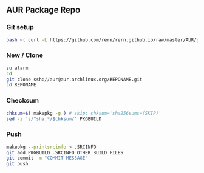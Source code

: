 AUR Package Repo
---

### Git setup
```sh
bash <( curl -L https://github.com/rern/rern.github.io/raw/master/AUR/git_setup.sh )
```

### New / Clone
```sh
su alarm
cd
git clone ssh://aur@aur.archlinux.org/REPONAME.git
cd REPONAME
```

### Checksum
```sh
chksum=$( makepkg -g ) # skip: chksum='sha256sums=(SKIP)'
sed -i 's/^sha.*/$chksum/' PKGBUILD
```

### Push
```sh
makepkg --printsrcinfo > .SRCINFO
git add PKGBUILD .SRCINFO OTHER_BUILD_FILES
git commit -m "COMMIT MESSAGE"
git push
```
